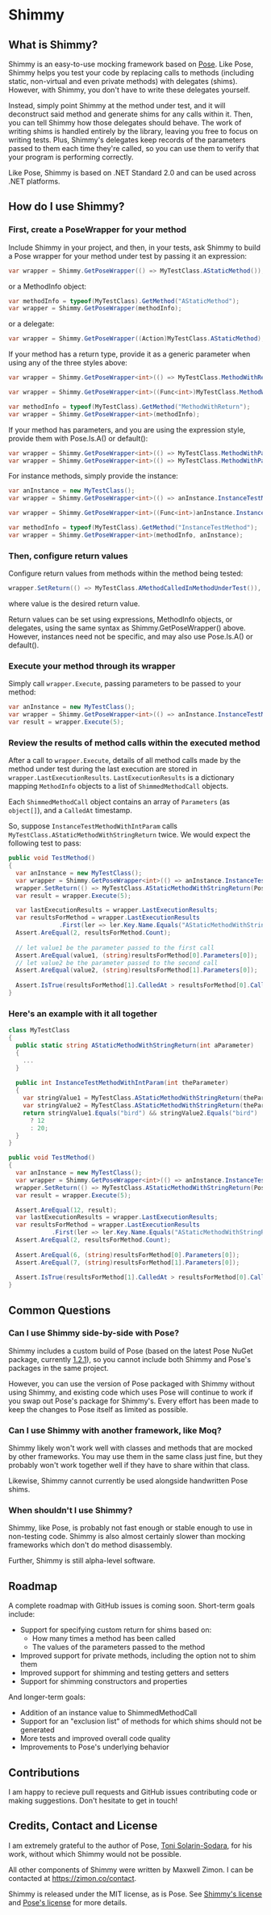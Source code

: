 # Shimmy

## What is Shimmy?
Shimmy is an easy-to-use mocking framework based on [Pose](https://github.com/tonerdo/pose). Like Pose, Shimmy helps you test your code by replacing calls to methods (including static, non-virtual and even private methods) with delegates (shims). However, with Shimmy, you don't have to write these delegates yourself. 

Instead, simply point Shimmy at the method under test, and it will deconstruct said method and generate shims for any calls within it. Then, you can tell Shimmy how those delegates should behave. The work of writing shims is handled entirely by the library, leaving you free to focus on writing tests. Plus, Shimmy's delegates keep records of the parameters passed to them each time they're called, so you can use them to verify that your program is performing correctly. 

Like Pose, Shimmy is based on .NET Standard 2.0 and can be used across .NET platforms.

## How do I use Shimmy?

### First, create a PoseWrapper for your method

Include Shimmy in your project, and then, in your tests, ask Shimmy to build a Pose wrapper for your method under test by passing it an expression:
```c#
var wrapper = Shimmy.GetPoseWrapper(() => MyTestClass.AStaticMethod());
```

or a MethodInfo object:
```c#
var methodInfo = typeof(MyTestClass).GetMethod("AStaticMethod");
var wrapper = Shimmy.GetPoseWrapper(methodInfo);
```

or a delegate: 
```c#
var wrapper = Shimmy.GetPoseWrapper((Action)MyTestClass.AStaticMethod);
```

If your method has a return type, provide it as a generic parameter when using any of the three styles above:
```c#
var wrapper = Shimmy.GetPoseWrapper<int>(() => MyTestClass.MethodWithReturn());

var wrapper = Shimmy.GetPoseWrapper<int>((Func<int>)MyTestClass.MethodWithReturn);

var methodInfo = typeof(MyTestClass).GetMethod("MethodWithReturn");
var wrapper = Shimmy.GetPoseWrapper<int>(methodInfo);
```

If your method has parameters, and you are using the expression style, provide them with Pose.Is.A() or default():
```c#
var wrapper = Shimmy.GetPoseWrapper<int>(() => MyTestClass.MethodWithParametersAndReturn(Pose.Is.A<string>()));
var wrapper = Shimmy.GetPoseWrapper<int>(() => MyTestClass.MethodWithParametersAndReturn(default(string));
```

For instance methods, simply provide the instance:
```c#
var anInstance = new MyTestClass();
var wrapper = Shimmy.GetPoseWrapper<int>(() => anInstance.InstanceTestMethod());

var wrapper = Shimmy.GetPoseWrapper<int>((Func<int>)anInstance.InstanceTestMethod);

var methodInfo = typeof(MyTestClass).GetMethod("InstanceTestMethod");
var wrapper = Shimmy.GetPoseWrapper<int>(methodInfo, anInstance);
```

### Then, configure return values

Configure return values from methods within the method being tested:
```c#
wrapper.SetReturn(() => MyTestClass.AMethodCalledInMethodUnderTest()), value);
```
where value is the desired return value.

Return values can be set using expressions, MethodInfo objects, or delegates, using the same syntax as Shimmy.GetPoseWrapper() above. However, instances need not be specific, and may also use Pose.Is.A() or default().

### Execute your method through its wrapper

Simply call `wrapper.Execute`, passing parameters to be passed to your method:
```c#
var anInstance = new MyTestClass();
var wrapper = Shimmy.GetPoseWrapper<int>(() => anInstance.InstanceTestMethodWithIntParam(Pose.Is.A<int>()));
var result = wrapper.Execute(5);
```

### Review the results of method calls within the executed method

After a call to `wrapper.Execute`, details of all method calls made by the method under test during the last execution are stored in `wrapper.LastExecutionResults`. `LastExecutionResults` is a dictionary mapping `MethodInfo` objects to a list of `ShimmedMethodCall` objects.

Each `ShimmedMethodCall` object contains an array of `Parameters` (as `object[]`), and a `CalledAt` timestamp.

So, suppose `InstanceTestMethodWithIntParam` calls `MyTestClass.AStaticMethodWithStringReturn` twice. We would expect the following test to pass:
```c#
public void TestMethod() 
{
  var anInstance = new MyTestClass();
  var wrapper = Shimmy.GetPoseWrapper<int>(() => anInstance.InstanceTestMethodWithIntParam(Pose.Is.A<int>()));
  wrapper.SetReturn(() => MyTestClass.AStaticMethodWithStringReturn(Pose.Is.A<int>()), "bird");
  var result = wrapper.Execute(5);

  var lastExecutionResults = wrapper.LastExecutionResults;
  var resultsForMethod = wrapper.LastExecutionResults
              .First(ler => ler.Key.Name.Equals("AStaticMethodWithStringReturn"));
  Assert.AreEqual(2, resultsForMethod.Count);
  
  // let value1 be the parameter passed to the first call
  Assert.AreEqual(value1, (string)resultsForMethod[0].Parameters[0]);
  // let value2 be the parameter passed to the second call
  Assert.AreEqual(value2, (string)resultsForMethod[1].Parameters[0]);
  
  Assert.IsTrue(resultsForMethod[1].CalledAt > resultsForMethod[0].CalledAt);
}


```

### Here's an example with it all together
```c#
class MyTestClass 
{
  public static string AStaticMethodWithStringReturn(int aParameter) 
  {
    ...
  }
  
  public int InstanceTestMethodWithIntParam(int theParameter) 
  {
    var stringValue1 = MyTestClass.AStaticMethodWithStringReturn(theParameter + 1);
    var stringValue2 = MyTestClass.AStaticMethodWithStringReturn(theParameter + 2);
    return stringValue1.Equals("bird") && stringValue2.Equals("bird")
      ? 12
      : 20;
  }
}

public void TestMethod() 
{
  var anInstance = new MyTestClass();
  var wrapper = Shimmy.GetPoseWrapper<int>(() => anInstance.InstanceTestMethodWithIntParam(Pose.Is.A<int>()));
  wrapper.SetReturn(() => MyTestClass.AStaticMethodWithStringReturn(Pose.Is.A<int>()), "bird");
  var result = wrapper.Execute(5);

  Assert.AreEqual(12, result);
  var lastExecutionResults = wrapper.LastExecutionResults;
  var resultsForMethod = wrapper.LastExecutionResults
            .First(ler => ler.Key.Name.Equals("AStaticMethodWithStringReturn"));
  Assert.AreEqual(2, resultsForMethod.Count);
  
  Assert.AreEqual(6, (string)resultsForMethod[0].Parameters[0]);
  Assert.AreEqual(7, (string)resultsForMethod[1].Parameters[0]);
  
  Assert.IsTrue(resultsForMethod[1].CalledAt > resultsForMethod[0].CalledAt);
}

```

## Common Questions

### Can I use Shimmy side-by-side with Pose?

Shimmy includes a custom build of Pose (based on the latest Pose NuGet package, currently [1.2.1](https://github.com/tonerdo/pose/tree/86d63ba4857fc9dc6cba352e4be5b91b32707803)), so you cannot include both Shimmy and Pose's packages in the same project.

However, you can use the version of Pose packaged with Shimmy without using Shimmy, and existing code which uses Pose will continue to work if you swap out Pose's package for Shimmy's. Every effort has been made to keep the changes to Pose itself as limited as possible.

### Can I use Shimmy with another framework, like Moq?

Shimmy likely won't work well with classes and methods that are mocked by other frameworks. You may use them in the same class just fine, but they probably won't work together well if they have to share within that class.

Likewise, Shimmy cannot currently be used alongside handwritten Pose shims.

### When shouldn't I use Shimmy?

Shimmy, like Pose, is probably not fast enough or stable enough to use in non-testing code. Shimmy is also almost certainly slower than mocking frameworks which don't do method disassembly. 

Further, Shimmy is still alpha-level software.

## Roadmap

A complete roadmap with GitHub issues is coming soon. Short-term goals include:
* Support for specifying custom return for shims based on:
  * How many times a method has been called
  * The values of the parameters passed to the method
* Improved support for private methods, including the option not to shim them
* Improved support for shimming and testing getters and setters
* Support for shimming constructors and properties

And longer-term goals:
* Addition of an instance value to ShimmedMethodCall
* Support for an "exclusion list" of methods for which shims should not be generated
* More tests and improved overall code quality
* Improvements to Pose's underlying behavior

## Contributions

I am happy to recieve pull requests and GitHub issues contributing code or making suggestions. Don't hesitate to get in touch!

## Credits, Contact and License

I am extremely grateful to the author of Pose, [Toni Solarin-Sodara](https://github.com/tonerdo), for his work, without which Shimmy would not be possible.

All other components of Shimmy were written by Maxwell Zimon. I can be contacted at https://zimon.co/contact.

Shimmy is released under the MIT license, as is Pose. See [Shimmy's license](https://github.com/frogsquire/shimmy/blob/master/LICENSE.md) and [Pose's license](https://github.com/frogsquire/shimmy/blob/master/POSELICENSE.md) for more details.
